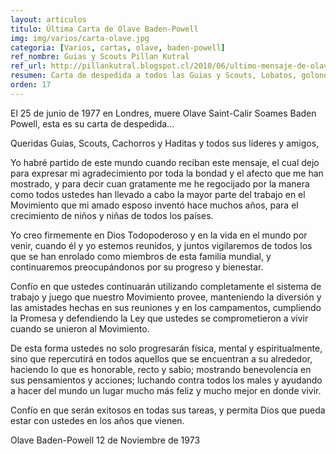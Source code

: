 ```yaml
---
layout: articulos
titulo: Última Carta de Olave Baden-Powell
img: img/varios/carta-olave.jpg
categoria: [Varios, cartas, olave, baden-powell]
ref_nombre: Guias y Scouts Pillan Kutral
ref_url: http://pillankutral.blogspot.cl/2010/06/ultimo-mensaje-de-olave-baden-powell.html
resumen: Carta de despedida a todos las Guias y Scouts, Lobatos, golondrinas, dirigentes y guiadoras
orden: 17
---
```

El 25 de junio de 1977 en Londres, muere Olave Saint-Calir Soames Baden Powell, esta es su carta de despedida...

Queridas Guías, Scouts, Cachorros y Haditas y todos sus líderes y amigos,

Yo habré partido de este mundo cuando reciban este mensaje, el cual dejo para expresar mi agradecimiento por toda la bondad y el afecto que me han mostrado, y para decir cuan gratamente me he regocijado por la manera como todos ustedes han llevado a cabo la mayor parte del trabajo en el Movimiento que mi amado esposo inventó hace muchos años, para el crecimiento de niños y niñas de todos los países.

Yo creo firmemente en Dios Todopoderoso y en la vida en el mundo por venir, cuando él y yo estemos reunidos, y juntos vigilaremos de todos los que se han enrolado como miembros de esta familia mundial, y continuaremos preocupándonos por su progreso y bienestar.

Confío en que ustedes continuarán utilizando completamente el sistema de trabajo y juego que nuestro Movimiento provee, manteniendo la diversión y las amistades hechas en sus reuniones y en los campamentos, cumpliendo la Promesa y defendiendo la Ley que ustedes se comprometieron a vivir cuando se unieron al Movimiento.

De esta forma ustedes no solo progresarán física, mental y espiritualmente, sino que repercutirá en todos aquellos que se encuentran a su alrededor, haciendo lo que es honorable, recto y sabio; mostrando benevolencia en sus pensamientos y acciones; luchando contra todos los males y ayudando a hacer del mundo un lugar mucho más feliz y mucho mejor en donde vivir.

Confío en que serán exitosos en todas sus tareas, y permita Dios que pueda estar con ustedes en los años que vienen.

Olave Baden-Powell 12 de Noviembre de 1973
